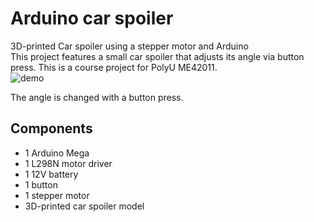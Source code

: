 # Arduino car spoiler
3D-printed Car spoiler using a stepper motor and Arduino <br/>
This project features a small car spoiler that adjusts its angle via button press. This is a course project for PolyU ME42011.<br/>
![demo](https://github.com/user-attachments/assets/5f4553b1-ea36-4d8b-bf43-28a61edd1dc6)

The angle is changed with a button press.
## Components
- 1 Arduino Mega
- 1 L298N motor driver
- 1 12V battery
- 1 button
- 1 stepper motor
- 3D-printed car spoiler model